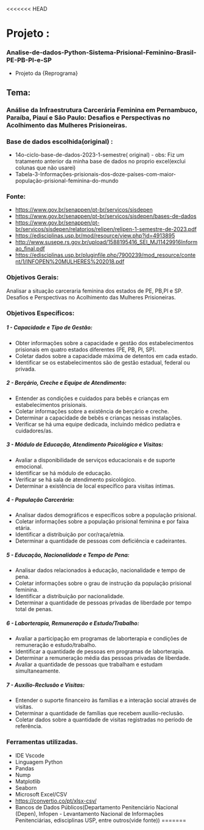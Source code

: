 <<<<<<< HEAD
# Projeto : 
### Analise-de-dados-Python-Sistema-Prisional-Feminino-Brasil-PE-PB-PI-e-SP 
- Projeto da {Reprograma}


## Tema: 
### Análise da Infraestrutura Carcerária Feminina em Pernambuco, Paraíba, Piauí e São Paulo: Desafios e Perspectivas no Acolhimento das Mulheres Prisioneiras.



### Base de dados escolhida(original) : 
- 14o-ciclo-base-de-dados-2023-1-semestre( original) - obs: Fiz um tratamento anterior da minha base de dados no proprio excel(exclui colunas que não usarei)
- Tabela-3-Informações-prisionais-dos-doze-países-com-maior-população-prisional-feminina-do-mundo
  
### Fonte: 
- https://www.gov.br/senappen/pt-br/servicos/sisdepen 
- https://www.gov.br/senappen/pt-br/servicos/sisdepen/bases-de-dados
- https://www.gov.br/senappen/pt-br/servicos/sisdepen/relatorios/relipen/relipen-1-semestre-de-2023.pdf
- https://edisciplinas.usp.br/mod/resource/view.php?id=4913895
- http://www.susepe.rs.gov.br/upload/1588195416_SEI_MJ11429916Informao_final.pdf
- https://edisciplinas.usp.br/pluginfile.php/7900239/mod_resource/content/1/INFOPEN%20MULHERES%202018.pdf
  
### Objetivos Gerais: 
Analisar a situação carceraria feminina dos estados de PE, PB,PI e SP.  Desafios e Perspectivas no Acolhimento das Mulheres Prisioneiras.

### Objetivos Específicos:

##### 1 - Capacidade e Tipo de Gestão:
- Obter informações sobre a capacidade e gestão dos estabelecimentos prisionais em quatro estados diferentes (PE, PB, PI, SP).
- Coletar dados sobre a capacidade máxima de detentos em cada estado.
- Identificar se os estabelecimentos são de gestão estadual, federal ou privada.

##### 2 - Berçário, Creche e Equipe de Atendimento:
- Entender as condições e cuidados para bebês e crianças em estabelecimentos prisionais.
- Coletar informações sobre a existência de berçário e creche.
- Determinar a capacidade de bebês e crianças nessas instalações.
- Verificar se há uma equipe dedicada, incluindo médico pediatra e cuidadores/as.

##### 3 - Módulo de Educação, Atendimento Psicológico e Visitas:
- Avaliar a disponibilidade de serviços educacionais e de suporte emocional.
- Identificar se há módulo de educação.
- Verificar se há sala de atendimento psicológico.
- Determinar a existência de local específico para visitas íntimas.

##### 4 - População Carcerária:
- Analisar dados demográficos e específicos sobre a população prisional.
- Coletar informações sobre a população prisional feminina e por faixa etária.
- Identificar a distribuição por cor/raça/etnia.
- Determinar a quantidade de pessoas com deficiência e cadeirantes.

##### 5 - Educação, Nacionalidade e Tempo de Pena:
- Analisar dados relacionados à educação, nacionalidade e tempo de pena.
- Coletar informações sobre o grau de instrução da população prisional feminina.
- Identificar a distribuição por nacionalidade.
- Determinar a quantidade de pessoas privadas de liberdade por tempo total de penas.

##### 6 - Laborterapia, Remuneração e Estudo/Trabalho:
- Avaliar a participação em programas de laborterapia e condições de remuneração e estudo/trabalho.
- Identificar a quantidade de pessoas em programas de laborterapia.
- Determinar a remuneração média das pessoas privadas de liberdade.
- Avaliar a quantidade de pessoas que trabalham e estudam simultaneamente.

##### 7 - Auxílio-Reclusão e Visitas:
- Entender o suporte financeiro às famílias e a interação social através de visitas.
- Determinar a quantidade de famílias que recebem auxílio-reclusão.
- Coletar dados sobre a quantidade de visitas registradas no período de referência.
  
### Ferramentas utilizadas.
- IDE Vscode
- Linguagem Python
- Pandas
- Nump 
- Matplotlib
- Seaborn
- Microsoft Excel/CSV
- https://convertio.co/pt/xlsx-csv/
- Bancos de Dados Públicos(Departamento Penitenciário Nacional (Depen), Infopen - Levantamento Nacional de Informações Penitenciárias, edisciplinas USP, entre outros(vide fonte))
=======

